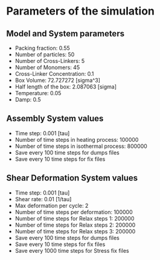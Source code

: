 # Parameters of the simulation


## Model and System parameters

- Packing fraction: 0.55
- Number of particles: 50
- Number of Cross-Linkers: 5
- Number of Monomers: 45
- Cross-Linker Concentration: 0.1
- Box Volume: 72.727272 [sigma^3]
- Half length of the box: 2.087063 [sigma]
- Temperature: 0.05
- Damp: 0.5

 ## Assembly System values 

- Time step: 0.001 [tau]
- Number of time steps in heating process: 100000
- Number of time steps in isothermal process: 800000
- Save every 100 time steps for dumps files
- Save every 10 time steps for fix files

 ## Shear Deformation System values 

- Time step: 0.001 [tau]
- Shear rate: 0.01 [1/tau]
- Max deformation per cycle: 2
- Number of time steps per deformation: 100000
- Number of time steps for Relax steps 1: 200000
- Number of time steps for Relax steps 2: 200000
- Number of time steps for Relax steps 3: 200000
- Save every 100 time steps for dumps files
- Save every 10 time steps for fix files
- Save every 1000 time steps for Stress fix files
